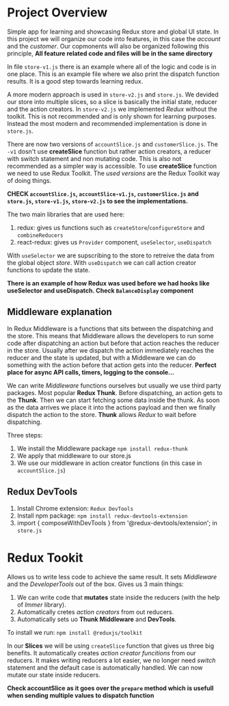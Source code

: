 # Project Overview

Simple app for learning and showcasing Redux store and global UI state. In this project we will organize our code into features, in this case the _account_ and the _customer_. Our copmonents will also be organized following this principle, **All feature related code and files will be in the same directory**

In file `store-v1.js` there is an example where all of the logic and code is in one place. This is an example file where we also print the dispatch function results. It is a good step towards learning redux.

A more modern approach is used in `store-v2.js` and `store.js`. We devided our store into multiple slices, so a slice is basically the initial state, reducer and the action creators. In `store-v2.js` we implemented _Redux_ without the toolkit. This is not recommended and is only shown for learning purposes. Instead the most modern and recommended implementation is done in `store.js`.

There are now two versions of `accountSlice.js` and `customerSlice.js`. The `-v1` dosn't use **createSlice** function but rather action creators, a reducer with switch statement and non mutating code. This is also not recommended as a simpler way is accessible. To use **createSlice** function we need to use Redux Toolkit. The _used versions_ are the Redux Toolkit way of doing things.

**CHECK `accountSlice.js`, `accountSlice-v1.js`, `customerSlice.js` and `store.js`, `store-v1.js`, `store-v2.js` to see the implementations.**

The two main libraries that are used here:

1. redux: gives us functions such as `createStore`/`configureStore` and `combineReducers`
2. react-redux: gives us `Provider` component, `useSelector`, `useDispatch`

With `useSelector` we are supscribing to the store to retreive the data from the global object _store_. With `useDispatch` we can call action creator functions to update the state.

**There is an example of how Redux was used before we had hooks like useSelector and useDispatch. Check `BalanceDisplay` component**

## Middleware explanation

In Redux Middleware is a functions that sits between the dispatching and the store. This means that Middleware allows the developers to run some code after dispatching an action but before that action reaches the reducer in the store. Usually after we dispatch the action immediately reaches the reducer and the state is updated, but with a Middleware we can do something with the action before that action gets into the reducer. **Perfect place for async API calls, timers, logging to the console...**

We can write _Middleware_ functions ourselves but usually we use third party packages. Most popular **Redux Thunk**. Before dispatching, an action gets to the **Thunk**. Then we can start fetching some data inside the thunk. As soon as the data arrives we place it into the actions payload and then we finally dispatch the action to the store. **Thunk** allows _Redux_ to wait before dispatching.

Three steps:

1. We install the Middleware package `npm install redux-thunk`
2. We apply that middleware to our store.js
3. We use our middleware in action creator functions (in this case in `accountSlice.js`)

## Redux DevTools

1. Install Chrome extension: `Redux DevTools`
2. Install npm package: `npm install redux-devtools-extension`
3. import { composeWithDevTools } from '@redux-devtools/extension'; in `store.js`

# Redux Tookit

Allows us to write less code to achieve the same result. It sets _Middleware_ and the _DeveloperTools_ out of the box. Gives us 3 main things:

1. We can write code that **mutates** state inside the reducers (with the help of _Immer_ library).
2. Automatically cretes _action creators_ from out reducers.
3. Automatically sets uo **Thunk Middleware** and **DevTools**.

To install we run: `npm install @reduxjs/toolkit`

In our **Slices** we will be using `createSlice` function that gives us three big benefits. It automatically creates _action creator funcitions_ from our reducers. It makes writing reducers a lot easier, we no longer need _switch_ statement and the default case is automatically handled. We can now mutate our state inside reducers.

**Check accountSlice as it goes over the `prepare` method which is usefull when sending multiple values to dispatch function**
